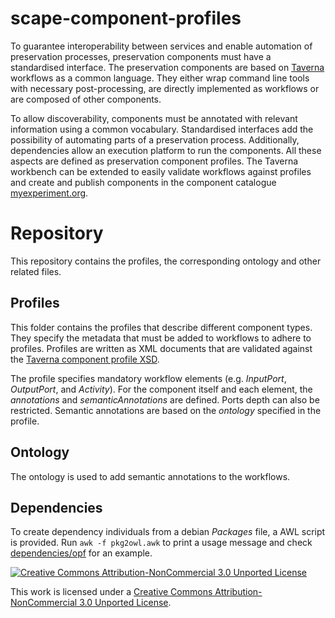 # scape-component-profiles
To guarantee interoperability between services and enable automation of preservation processes, preservation components must have a standardised interface. The preservation components are based on [Taverna](http://www.taverna.org.uk/) workflows as a common language. They either wrap command line tools with necessary post-processing, are directly implemented as workflows or are composed of other components.

To allow discoverability, components must be annotated with relevant information using a common vocabulary. Standardised interfaces add the possibility of automating parts of a preservation process. Additionally, dependencies allow an execution platform to run the components. All these aspects are defined as preservation component profiles.
The Taverna workbench can be extended to easily validate workflows against profiles and create and publish components in the component catalogue [myexperiment.org](http://www.myexperiment.org/).

# Repository
This repository contains the profiles, the corresponding ontology and other related files.

## Profiles
This folder contains the profiles that describe different component types. They specify the metadata that must be added to workflows to adhere to profiles. Profiles are written as XML documents that are validated against the [Taverna component profile XSD](http://ns.taverna.org.uk/2012/component/profile/ComponentProfile.xsd).

The profile specifies mandatory workflow elements (e.g. *InputPort*, *OutputPort*, and *Activity*). For the component itself and each element, the *annotations* and *semanticAnnotations* are defined. Ports depth can also be restricted. Semantic annotations are based on the *ontology* specified in the profile. 

## Ontology
The ontology is used to add semantic annotations to the workflows. 

## Dependencies
To create dependency individuals from a debian *Packages* file, a AWL script is provided. Run `awk -f pkg2owl.awk` to print a usage message and check [dependencies/opf](dependencies/opf) for an example.



[![Creative Commons Attribution-NonCommercial 3.0 Unported License](http://i.creativecommons.org/l/by-nc/3.0/88x31.png)](http://creativecommons.org/licenses/by-nc/3.0)

This work is licensed under a [Creative Commons Attribution-NonCommercial 3.0 Unported License](http://creativecommons.org/licenses/by-nc/3.0).
